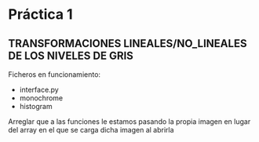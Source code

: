 # Práctica 1
## TRANSFORMACIONES  LINEALES/NO_LINEALES  DE  LOS  NIVELES  DE GRIS 

Ficheros en funcionamiento: 
* interface.py
* monochrome
* histogram


Arreglar que a las funciones le estamos pasando la propia imagen en lugar del array en el que se carga dicha imagen al abrirla